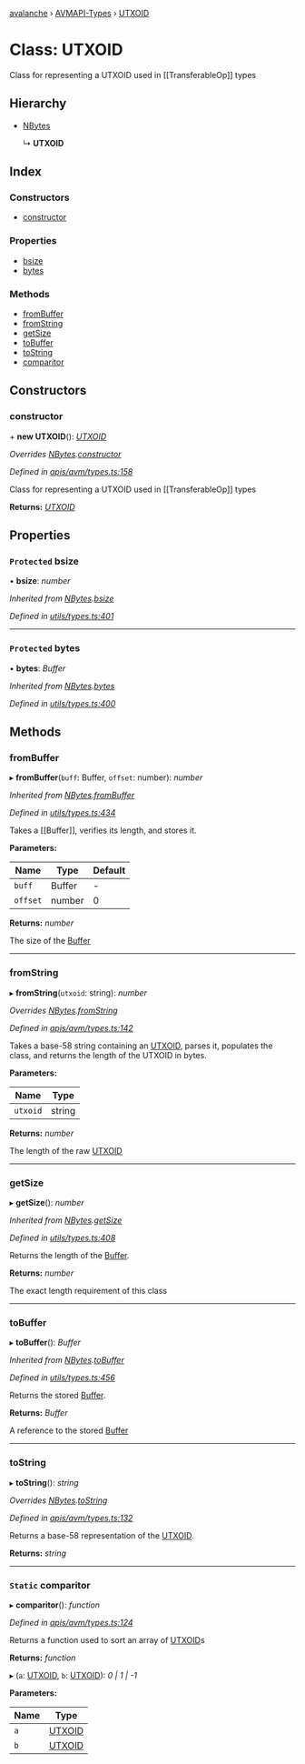 [avalanche](../README.md) › [AVMAPI-Types](../modules/avmapi_types.md) › [UTXOID](avmapi_types.utxoid.md)

# Class: UTXOID

Class for representing a UTXOID used in [[TransferableOp]] types

## Hierarchy

* [NBytes](utils_types.nbytes.md)

  ↳ **UTXOID**

## Index

### Constructors

* [constructor](avmapi_types.utxoid.md#constructor)

### Properties

* [bsize](avmapi_types.utxoid.md#protected-bsize)
* [bytes](avmapi_types.utxoid.md#protected-bytes)

### Methods

* [fromBuffer](avmapi_types.utxoid.md#frombuffer)
* [fromString](avmapi_types.utxoid.md#fromstring)
* [getSize](avmapi_types.utxoid.md#getsize)
* [toBuffer](avmapi_types.utxoid.md#tobuffer)
* [toString](avmapi_types.utxoid.md#tostring)
* [comparitor](avmapi_types.utxoid.md#static-comparitor)

## Constructors

###  constructor

\+ **new UTXOID**(): *[UTXOID](avmapi_types.utxoid.md)*

*Overrides [NBytes](utils_types.nbytes.md).[constructor](utils_types.nbytes.md#constructor)*

*Defined in [apis/avm/types.ts:158](https://github.com/ava-labs/avalanche.js/blob/4d26b45/src/apis/avm/types.ts#L158)*

Class for representing a UTXOID used in [[TransferableOp]] types

**Returns:** *[UTXOID](avmapi_types.utxoid.md)*

## Properties

### `Protected` bsize

• **bsize**: *number*

*Inherited from [NBytes](utils_types.nbytes.md).[bsize](utils_types.nbytes.md#protected-bsize)*

*Defined in [utils/types.ts:401](https://github.com/ava-labs/avalanche.js/blob/4d26b45/src/utils/types.ts#L401)*

___

### `Protected` bytes

• **bytes**: *Buffer*

*Inherited from [NBytes](utils_types.nbytes.md).[bytes](utils_types.nbytes.md#protected-bytes)*

*Defined in [utils/types.ts:400](https://github.com/ava-labs/avalanche.js/blob/4d26b45/src/utils/types.ts#L400)*

## Methods

###  fromBuffer

▸ **fromBuffer**(`buff`: Buffer, `offset`: number): *number*

*Inherited from [NBytes](utils_types.nbytes.md).[fromBuffer](utils_types.nbytes.md#frombuffer)*

*Defined in [utils/types.ts:434](https://github.com/ava-labs/avalanche.js/blob/4d26b45/src/utils/types.ts#L434)*

Takes a [[Buffer]], verifies its length, and stores it.

**Parameters:**

Name | Type | Default |
------ | ------ | ------ |
`buff` | Buffer | - |
`offset` | number | 0 |

**Returns:** *number*

The size of the [Buffer](https://github.com/feross/buffer)

___

###  fromString

▸ **fromString**(`utxoid`: string): *number*

*Overrides [NBytes](utils_types.nbytes.md).[fromString](utils_types.nbytes.md#fromstring)*

*Defined in [apis/avm/types.ts:142](https://github.com/ava-labs/avalanche.js/blob/4d26b45/src/apis/avm/types.ts#L142)*

Takes a base-58 string containing an [UTXOID](avmapi_types.utxoid.md), parses it, populates the class, and returns the length of the UTXOID in bytes.

**Parameters:**

Name | Type |
------ | ------ |
`utxoid` | string |

**Returns:** *number*

The length of the raw [UTXOID](avmapi_types.utxoid.md)

___

###  getSize

▸ **getSize**(): *number*

*Inherited from [NBytes](utils_types.nbytes.md).[getSize](utils_types.nbytes.md#getsize)*

*Defined in [utils/types.ts:408](https://github.com/ava-labs/avalanche.js/blob/4d26b45/src/utils/types.ts#L408)*

Returns the length of the [Buffer](https://github.com/feross/buffer).

**Returns:** *number*

The exact length requirement of this class

___

###  toBuffer

▸ **toBuffer**(): *Buffer*

*Inherited from [NBytes](utils_types.nbytes.md).[toBuffer](utils_types.nbytes.md#tobuffer)*

*Defined in [utils/types.ts:456](https://github.com/ava-labs/avalanche.js/blob/4d26b45/src/utils/types.ts#L456)*

Returns the stored [Buffer](https://github.com/feross/buffer).

**Returns:** *Buffer*

A reference to the stored [Buffer](https://github.com/feross/buffer)

___

###  toString

▸ **toString**(): *string*

*Overrides [NBytes](utils_types.nbytes.md).[toString](utils_types.nbytes.md#tostring)*

*Defined in [apis/avm/types.ts:132](https://github.com/ava-labs/avalanche.js/blob/4d26b45/src/apis/avm/types.ts#L132)*

Returns a base-58 representation of the [UTXOID](avmapi_types.utxoid.md).

**Returns:** *string*

___

### `Static` comparitor

▸ **comparitor**(): *function*

*Defined in [apis/avm/types.ts:124](https://github.com/ava-labs/avalanche.js/blob/4d26b45/src/apis/avm/types.ts#L124)*

Returns a function used to sort an array of [UTXOID](avmapi_types.utxoid.md)s

**Returns:** *function*

▸ (`a`: [UTXOID](avmapi_types.utxoid.md), `b`: [UTXOID](avmapi_types.utxoid.md)): *0 | 1 | -1*

**Parameters:**

Name | Type |
------ | ------ |
`a` | [UTXOID](avmapi_types.utxoid.md) |
`b` | [UTXOID](avmapi_types.utxoid.md) |

